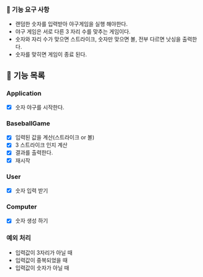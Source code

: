 ### 🚀 기능 요구 사항

- 랜덤한 숫자를 입력받아 야구게임을 실행 해야한다.
- 야구 게임은 서로 다른 3 자리 수를 맞추는 게임이다.
- 숫자와 자리 수가 맞으면 스트라이크, 숫자만 맞으면 볼, 전부 다르면 낫싱을 출력한다.
- 숫자를 맞히면 게임이 종료 된다.

## 🚀 기능 목록

### Application

- [x] 숫자 야구를 시작한다.

### BaseballGame

- [x] 입력된 값을 계산(스트라이크 or 볼)
- [x] 3 스트라이크 인지 계산
- [x] 결과를 출력한다.
- [x] 재시작

### User
- [x] 숫자 입력 받기

### Computer
- [x] 숫자 생성 하기

### 예외 처리
- 입력값이 3자리가 아닐 때
- 입력값이 중복되었을 때
- 입력값이 숫자가 아닐 때